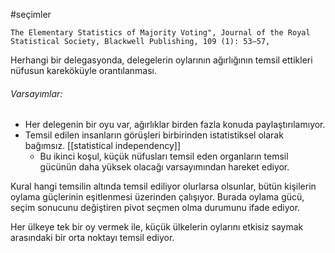 #seçimler

``The Elementary Statistics of Majority Voting", Journal of the Royal Statistical Society, Blackwell Publishing, 109 (1): 53–57, ``

Herhangi bir delegasyonda, delegelerin oylarının ağırlığının temsil ettikleri nüfusun kareköküyle orantılanması.

###### Varsayımlar:
- Her delegenin bir oyu var, ağırlıklar birden fazla konuda paylaştırılamıyor.
- Temsil edilen insanların görüşleri birbirinden istatistiksel olarak bağımsız. [[statistical independency]]
	- Bu ikinci koşul, küçük nüfusları temsil eden organların temsil gücünün daha yüksek olacağı varsayımından hareket ediyor.

Kural hangi temsilin altında temsil ediliyor olurlarsa olsunlar, bütün kişilerin oylama güçlerinin eşitlenmesi üzerinden çalışıyor. Burada oylama gücü, seçim sonucunu değiştiren pivot seçmen olma durumunu ifade ediyor.

Her ülkeye tek bir oy vermek ile, küçük ülkelerin oylarını etkisiz saymak arasındaki bir orta noktayı temsil ediyor.
